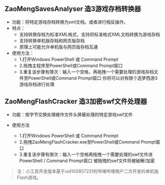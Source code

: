 ## ZaoMengSavesAnalyser 造3游戏存档转换器
* 功能：将特定游戏存档转换为xml文档，或者进行相反操作。
* 特点：
	* 支持转换存档为标准XML格式，支持将标准格式XML文档转换为游戏存档
	* 支持转换单机版存档和网页版存档
	* 原理上可能允许单机版与网页版存档互通
* 使用方法：
	* 1.打开Windows PowerShell 或 Command Prompt 
    * 2.拖拽主程序至PowerShell或Command Prompt窗口
    * 3.重复该步骤有限次：输入一个空格，再拖拽一个需要处理的游戏存档文件至PowerShell或Command Prompt窗口
     你将可以对有限个造梦西游3游戏存档进行处理

## ZaoMengFlashCracker 造3加密swf文件处理器

* 功能：按字节交换处理被作文件头屏蔽处理的特定游戏swf文件

* 使用方法
    * 1.打开Windows PowerShell 或 Command Prompt
	* 2.拖拽ZaoMengFlashCracker.exe至PowerShell或Command Prompt窗口
	* 3.重复该步骤有限次：输入一个空格再拖拽一个需要处理的swf文件进PowerShell / Command Prompt窗口
	被拖拽的swf文件将被破解/加密
	
> 注：小工具开发版本基于uid100857231的哔哩哔哩用户二次开发的单机版Flash游戏。